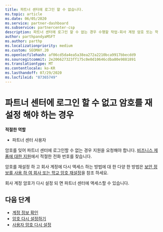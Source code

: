 ```yaml
---
title: 파트너 센터에 로그인 할 수 없습니다.
ms.topic: article
ms.date: 06/05/2020
ms.service: partner-dashboard
ms.subservice: partnercenter-csp
description: 파트너 센터에 로그인 할 수 없는 경우 수행할 작업-회사 계정 암호 또는 학교 계정 암호를 잊어버린 경우 해당 암호를 다시 설정 하는 방법에 대 한 정보를 포함 합니다.
author: parthpandyaMSFT
ms.author: parthp
ms.localizationpriority: medium
ms.custom: SEOMAY.20
ms.openlocfilehash: af06cd5da4ea5a38ea272a2210bca9917bbecdd9
ms.sourcegitcommit: 2e206627323ff175c0e0d10646cdba80e9881891
ms.translationtype: MT
ms.contentlocale: ko-KR
ms.lasthandoff: 07/29/2020
ms.locfileid: "87365749"
---
```

# <a name="if-you-cant-sign-into-partner-center-and-need-to-reset-your-password"></a>파트너 센터에 로그인 할 수 없고 암호를 재설정 해야 하는 경우

**적절한 역할**

- 파트너 센터 사용자

암호를 잊어 파트너 센터에 로그인할 수 없는 경우 지원을 요청해야 합니다. [비즈니스 제품에 대한 지원](https://docs.microsoft.com/microsoft-365/admin/contact-support-for-business-products?view=o365-worldwide&tabs=phone#ID0EAADAAA=Phone_support_)에서 적절한 전화 번호를 찾습니다. 

암호를 재설정 하 고 회사 계정에 다시 액세스 하는 방법에 대 한 다양 한 방법은 [보안 정보를 사용 하 여 회사 또는 학교 암호 재설정](https://docs.microsoft.com/azure/active-directory/user-help/active-directory-passwords-update-your-own-password#how-to-change-your-password)을 참조 하세요.

회사 계정 암호가 다시 설정 되 면 파트너 센터에 액세스할 수 있습니다. 

## <a name="next-steps"></a>다음 단계

- [계정 정보 확인](verification-responses.md)
- [암호 다시 설정하기](reset-my-pasword.md)
- [사용자 암호 다시 설정](reset-a-user-password.md)

